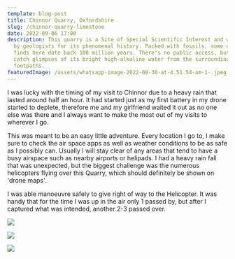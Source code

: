 ```yaml
---
template: blog-post
title: Chinnor Quarry, Oxfordshire
slug: /chinnor-quarry-limestone
date: 2022-09-06 17:00
description: This quarry is a Site of Special Scientific Interest and well known
  by geologists for its phenomenal history. Packed with fossils, some of the
  finds here date back 100 million years. There's no public access, but you can
  catch glimpses of its bright high-alkaline water from the surrounding
  footpaths.
featuredImage: /assets/whatsapp-image-2022-08-30-at-4.51.54-am-1-.jpeg
---
```

I﻿ was lucky with the timing of my visit to Chinnor due to a heavy rain that lasted around half an hour. It had started just as my first battery in my drone started to deplete, therefore me and my girlfriend waited it out as no one else was there and I always want to make the most out of my visits to wherever I go. 

T﻿his was meant to be an easy little adventure. Every location I go to, I make sure to check the air space apps as well as weather conditions to be as safe as I possibly can. Usually I will stay clear of any areas that tend to have a busy airspace such as nearby airports or helipads. I had a heavy rain fall that was unexpected, but the biggest challenge was the numerous helicopters flying over this Quarry, which should definitely be shown on 'drone maps'.

I﻿ was able manoeuvre safely to give right of way to the Helicopter. It was handy that for the time I was up in the air only 1 passed by, but after I captured what was intended, another 2-3 passed over.

![](/assets/whatsapp-image-2022-08-30-at-4.51.53-am-1-.jpeg)

![](/assets/whatsapp-image-2022-08-30-at-4.51.53-am.jpeg)

![](/assets/whatsapp-image-2022-08-30-at-4.51.54-am.jpeg)